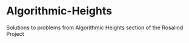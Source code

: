 # Algorithmic-Heights
Solutions to problems from Algorithmic Heights section of the Rosalind Project
